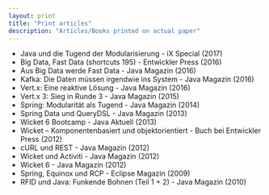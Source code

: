 ```yaml
---
layout: print
title: "Print articles"
description: "Articles/Books printed on actual paper"
---
```

- Java und die Tugend der Modularisierung - iX Special (2017)
- Big Data, Fast Data (shortcuts 195) - Entwickler Press (2016)
- Aus Big Data werde Fast Data - Java Magazin (2016)
- Kafka: Die Daten müssen irgendwie ins System - Java Magazin (2016)
- Vert.x: Eine reaktive Lösung - Java Magazin (2016)
- Vert.x 3: Sieg in Runde 3 - Java Magazin (2015)
- Spring: Modularität als Tugend - Java Magazin (2014)
- Spring Data und QueryDSL - Java Magazin (2013)
- Wicket 6 Bootcamp - Java Aktuell (2013)
- Wicket – Komponentenbasiert und objektorientiert - Buch bei Entwickler Press (2012)
- cURL und REST  - Java Magazin (2012)
- Wicket und Activiti  - Java Magazin (2012)
- Wicket 6  - Java Magazin (2012)
- Spring, Equinox und RCP  - Eclipse Magazin (2009)
- RFID und Java: Funkende Bohnen (Teil 1 + 2)  - Java Magazin (2010)


 
